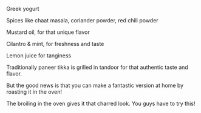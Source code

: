  Greek yogurt

 Spices like chaat masala, coriander powder, red chili powder

 Mustard oil, for that unique flavor

 Cilantro & mint, for freshness and taste

 Lemon juice for tanginess

Traditionally paneer tikka is grilled in tandoor for that authentic taste and flavor.

But the good news is that you can make a fantastic version at home by roasting it in the oven!

The broiling in the oven gives it that charred look. You guys have to try this!

